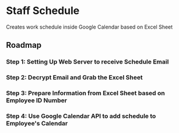 # Staff Schedule
Creates work schedule inside Google Calendar based on Excel Sheet

## Roadmap

### Step 1: Setting Up Web Server to receive Schedule Email
### Step 2: Decrypt Email and Grab the Excel Sheet
### Step 3: Prepare Information from Excel Sheet based on Employee ID Number
### Step 4: Use Google Calendar API to add schedule to Employee's Calendar
